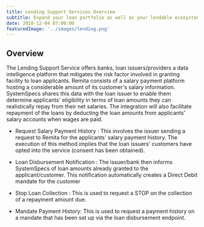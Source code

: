 ```yaml
---
title: Lending Support Services Overview
subtitle: Expand your loan portfolio as well as your lendable ecosystem and ensure guaranteed repayments with near zero default rates. 
date: 2018-12-04 07:00:00
featuredImage: '../images/lending.png'
---
```


## Overview
The Lending Support Service offers banks, loan issuers/providers a data intelligence platform that mitigates the risk factor involved in granting facility to loan applicants. Remita consists of a salary payment platform
hosting a considerable amount of its customer&#39;s salary information. SystemSpecs shares this data with the loan issuer to enable them determine applicants&#39; eligibility in terms of loan amounts they can realistically repay from their net salaries. The integration will also facilitate repayment of the loans by deducting the loan amounts from applicants&#39; salary accounts when wages are paid.

*  Request Salary Payment History : This involves the issuer sending a request to Remita for the applicants&#39; salary payment history. The execution of this method implies that the loan issuers&#39; customers have opted into the service (consent has been obtained).

* Loan Disbursement Notification : The issuer/bank then informs SystemSpecs of loan amounts already granted to the applicant/customer. This notification automatically creates a Direct Debit mandate for the customer

* Stop Loan Collection : This is used to request a STOP on the collection of a repayment amount due.

* Mandate Payment History: This is used to request a payment history on a mandate that has been set up via the loan disbursement endpoint.
